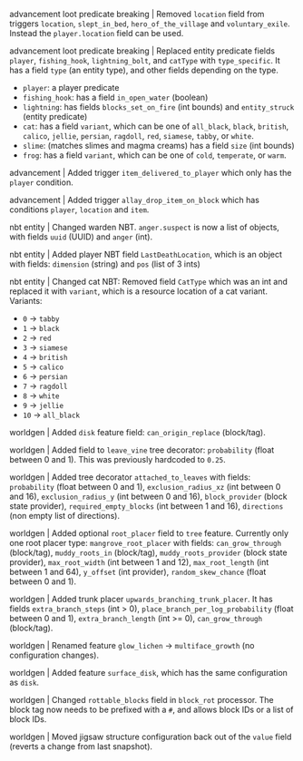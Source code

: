 advancement loot predicate breaking | Removed `location` field from triggers `location`, `slept_in_bed`, `hero_of_the_village` and `voluntary_exile`. Instead the `player.location` field can be used.

advancement loot predicate breaking | Replaced entity predicate fields `player`, `fishing_hook`, `lightning_bolt`, and `catType` with `type_specific`. It has a field `type` (an entity type), and other fields depending on the type.
* `player`: a player predicate
* `fishing_hook`: has a field `in_open_water` (boolean)
* `lightning`: has fields `blocks_set_on_fire` (int bounds) and `entity_struck` (entity predicate)
* `cat`: has a field `variant`, which can be one of `all_black`, `black`, `british`, `calico`, `jellie`, `persian`, `ragdoll`, `red`, `siamese`, `tabby`, or `white`.
* `slime`: (matches slimes and magma creams) has a field `size` (int bounds)
* `frog`: has a field `variant`, which can be one of `cold`, `temperate`, or `warm`.

advancement | Added trigger `item_delivered_to_player` which only has the `player` condition.

advancement | Added trigger `allay_drop_item_on_block` which has conditions `player`, `location` and `item`.

nbt entity | Changed warden NBT. `anger.suspect` is now a list of objects, with fields `uuid` (UUID) and `anger` (int).

nbt entity | Added player NBT field `LastDeathLocation`, which is an object with fields: `dimension` (string) and `pos` (list of 3 ints)

nbt entity | Changed cat NBT: Removed field `CatType` which was an int and replaced it with `variant`, which is a resource location of a cat variant. Variants:
* `0` -> `tabby`
* `1` -> `black` 
* `2` -> `red`
* `3` -> `siamese`
* `4` -> `british`
* `5` -> `calico`
* `6` -> `persian`
* `7` -> `ragdoll`
* `8` -> `white`
* `9` -> `jellie`
* `10` -> `all_black`

worldgen | Added `disk` feature field: `can_origin_replace` (block/tag).

worldgen | Added field to `leave_vine` tree decorator: `probability` (float between 0 and 1). This was previously hardcoded to `0.25`.

worldgen | Added tree decorator `attached_to_leaves` with fields: `probability` (float between 0 and 1), `exclusion_radius_xz` (int between 0 and 16), `exclusion_radius_y` (int between 0 and 16), `block_provider` (block state provider), `required_empty_blocks` (int between 1 and 16), `directions` (non empty list of directions).

worldgen | Added optional `root_placer` field to `tree` feature. Currently only one root placer type: `mangrove_root_placer` with fields: `can_grow_through` (block/tag), `muddy_roots_in` (block/tag), `muddy_roots_provider` (block state provider), `max_root_width` (int between 1 and 12), `max_root_length` (int between 1 and 64), `y_offset` (int provider), `random_skew_chance` (float between 0 and 1).

worldgen | Added trunk placer `upwards_branching_trunk_placer`. It has fields `extra_branch_steps` (int > 0), `place_branch_per_log_probability` (float between 0 and 1), `extra_branch_length` (int >= 0), `can_grow_through` (block/tag).

worldgen | Renamed feature `glow_lichen` -> `multiface_growth` (no configuration changes).

worldgen | Added feature `surface_disk`, which has the same configuration as `disk`.

worldgen | Changed `rottable_blocks` field in `block_rot` processor. The block tag now needs to be prefixed with a `#`, and allows block IDs or a list of block IDs.

worldgen | Moved jigsaw structure configuration back out of the `value` field (reverts a change from last snapshot).
